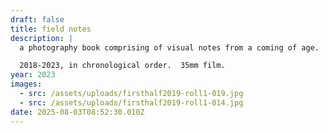 ```yaml
---
draft: false
title: field notes
description: |
  a photography book comprising of visual notes from a coming of age.

  2018-2023, in chronological order.  35mm film.
year: 2023
images:
  - src: /assets/uploads/firsthalf2019-roll1-019.jpg
  - src: /assets/uploads/firsthalf2019-roll1-014.jpg
date: 2025-08-03T08:52:30.010Z
---
```



